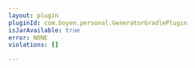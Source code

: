 ```yaml
---
layout: plugin
pluginId: com.boyen.personal.GeneratorGradlePlugin
isJarAvailable: true
error: NONE
violations: []

---
```


